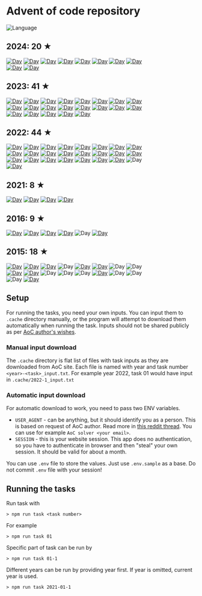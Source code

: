 # Advent of code repository

![Language](https://badgen.net/badge/Language/TypeScript/blue)

<!-- stars -->

## 2024: 20 ★

[![Day](https://badgen.net/badge/01/%E2%98%85%E2%98%85/green)](src/2024/01.ts)
[![Day](https://badgen.net/badge/02/%E2%98%85%E2%98%85/green)](src/2024/02.ts)
[![Day](https://badgen.net/badge/03/%E2%98%85%E2%98%85/green)](src/2024/03.ts)
[![Day](https://badgen.net/badge/04/%E2%98%85%E2%98%85/green)](src/2024/04.ts)
[![Day](https://badgen.net/badge/05/%E2%98%85%E2%98%85/green)](src/2024/05.ts)
[![Day](https://badgen.net/badge/06/%E2%98%85%E2%98%85/green)](src/2024/06.ts)
[![Day](https://badgen.net/badge/07/%E2%98%85%E2%98%85/green)](src/2024/07.ts)
[![Day](https://badgen.net/badge/08/%E2%98%85%E2%98%85/green)](src/2024/08.ts)  
[![Day](https://badgen.net/badge/09/%E2%98%85%E2%98%85/green)](src/2024/09.ts)
[![Day](https://badgen.net/badge/10/%E2%98%85%E2%98%85/green)](src/2024/10.ts)


## 2023: 41 ★

[![Day](https://badgen.net/badge/01/%E2%98%85%E2%98%85/green)](src/2023/01.ts)
[![Day](https://badgen.net/badge/02/%E2%98%85%E2%98%85/green)](src/2023/02.ts)
[![Day](https://badgen.net/badge/03/%E2%98%85%E2%98%85/green)](src/2023/03.ts)
[![Day](https://badgen.net/badge/04/%E2%98%85%E2%98%85/green)](src/2023/04.ts)
[![Day](https://badgen.net/badge/05/%E2%98%85%E2%98%85/green)](src/2023/05.ts)
[![Day](https://badgen.net/badge/06/%E2%98%85%E2%98%85/green)](src/2023/06.ts)
[![Day](https://badgen.net/badge/07/%E2%98%85%E2%98%85/green)](src/2023/07.ts)
[![Day](https://badgen.net/badge/08/%E2%98%85%E2%98%85/green)](src/2023/08.ts)  
[![Day](https://badgen.net/badge/09/%E2%98%85%E2%98%85/green)](src/2023/09.ts)
[![Day](https://badgen.net/badge/10/%E2%98%85%E2%98%85/green)](src/2023/10.ts)
[![Day](https://badgen.net/badge/11/%E2%98%85%E2%98%85/green)](src/2023/11.ts)
[![Day](https://badgen.net/badge/12/%E2%98%85%E2%98%85/green)](src/2023/12.ts)
[![Day](https://badgen.net/badge/13/%E2%98%85%E2%98%85/green)](src/2023/13.ts)
[![Day](https://badgen.net/badge/14/%E2%98%85%E2%98%85/green)](src/2023/14.ts)
[![Day](https://badgen.net/badge/15/%E2%98%85%E2%98%85/green)](src/2023/15.ts)
[![Day](https://badgen.net/badge/16/%E2%98%85%E2%98%85/green)](src/2023/16.ts)  
[![Day](https://badgen.net/badge/17/%E2%98%85%E2%98%85/green)](src/2023/17.ts)
[![Day](https://badgen.net/badge/18/%E2%98%85%E2%98%85/green)](src/2023/18.ts)
[![Day](https://badgen.net/badge/19/%E2%98%85%E2%98%85/green)](src/2023/19.ts)
[![Day](https://badgen.net/badge/20/%E2%98%85%E2%98%85/green)](src/2023/20.ts)
[![Day](https://badgen.net/badge/21/%E2%98%85%E2%98%86/yellow)](src/2023/21.ts)


## 2022: 44 ★

[![Day](https://badgen.net/badge/01/%E2%98%85%E2%98%85/green)](src/2022/01.ts)
[![Day](https://badgen.net/badge/02/%E2%98%85%E2%98%85/green)](src/2022/02.ts)
[![Day](https://badgen.net/badge/03/%E2%98%85%E2%98%85/green)](src/2022/03.ts)
[![Day](https://badgen.net/badge/04/%E2%98%85%E2%98%85/green)](src/2022/04.ts)
[![Day](https://badgen.net/badge/05/%E2%98%85%E2%98%85/green)](src/2022/05.ts)
[![Day](https://badgen.net/badge/06/%E2%98%85%E2%98%85/green)](src/2022/06.ts)
[![Day](https://badgen.net/badge/07/%E2%98%85%E2%98%85/green)](src/2022/07.ts)
[![Day](https://badgen.net/badge/08/%E2%98%85%E2%98%85/green)](src/2022/08.ts)  
[![Day](https://badgen.net/badge/09/%E2%98%85%E2%98%85/green)](src/2022/09.ts)
[![Day](https://badgen.net/badge/10/%E2%98%85%E2%98%85/green)](src/2022/10.ts)
[![Day](https://badgen.net/badge/11/%E2%98%85%E2%98%85/green)](src/2022/11.ts)
[![Day](https://badgen.net/badge/12/%E2%98%85%E2%98%85/green)](src/2022/12.ts)
[![Day](https://badgen.net/badge/13/%E2%98%85%E2%98%85/green)](src/2022/13.ts)
[![Day](https://badgen.net/badge/14/%E2%98%85%E2%98%85/green)](src/2022/14.ts)
[![Day](https://badgen.net/badge/15/%E2%98%85%E2%98%85/green)](src/2022/15.ts)
[![Day](https://badgen.net/badge/16/%E2%98%85%E2%98%86/yellow)](src/2022/16.ts)  
[![Day](https://badgen.net/badge/17/%E2%98%85%E2%98%86/yellow)](src/2022/17.ts)
[![Day](https://badgen.net/badge/18/%E2%98%85%E2%98%85/green)](src/2022/18.ts)
[![Day](https://badgen.net/badge/19/%E2%98%85%E2%98%85/green)](src/2022/19.ts)
[![Day](https://badgen.net/badge/20/%E2%98%85%E2%98%85/green)](src/2022/20.ts)
[![Day](https://badgen.net/badge/21/%E2%98%85%E2%98%85/green)](src/2022/21.ts)
[![Day](https://badgen.net/badge/22/%E2%98%85%E2%98%86/yellow)](src/2022/22.ts)
[![Day](https://badgen.net/badge/23/%E2%98%85%E2%98%85/green)](src/2022/23.ts)
![Day](https://badgen.net/badge/24/%E2%98%86%E2%98%86/gray)  
[![Day](https://badgen.net/badge/25/%E2%98%85%E2%98%86/yellow)](src/2022/25.ts)


## 2021: 8 ★

[![Day](https://badgen.net/badge/01/%E2%98%85%E2%98%85/green)](src/2021/01.ts)
[![Day](https://badgen.net/badge/02/%E2%98%85%E2%98%85/green)](src/2021/02.ts)
[![Day](https://badgen.net/badge/03/%E2%98%85%E2%98%85/green)](src/2021/03.ts)
[![Day](https://badgen.net/badge/04/%E2%98%85%E2%98%85/green)](src/2021/04.ts)


## 2016: 9 ★

[![Day](https://badgen.net/badge/01/%E2%98%85%E2%98%85/green)](src/2016/01.ts)
[![Day](https://badgen.net/badge/02/%E2%98%85%E2%98%85/green)](src/2016/02.ts)
[![Day](https://badgen.net/badge/03/%E2%98%85%E2%98%85/green)](src/2016/03.ts)
[![Day](https://badgen.net/badge/04/%E2%98%85%E2%98%86/yellow)](src/2016/04.ts)
![Day](https://badgen.net/badge/05/%E2%98%86%E2%98%86/gray)
[![Day](https://badgen.net/badge/06/%E2%98%85%E2%98%85/green)](src/2016/06.ts)


## 2015: 18 ★

[![Day](https://badgen.net/badge/01/%E2%98%85%E2%98%85/green)](src/2015/01.ts)
[![Day](https://badgen.net/badge/02/%E2%98%85%E2%98%85/green)](src/2015/02.ts)
[![Day](https://badgen.net/badge/03/%E2%98%85%E2%98%85/green)](src/2015/03.ts)
![Day](https://badgen.net/badge/04/%E2%98%86%E2%98%86/gray)
[![Day](https://badgen.net/badge/05/%E2%98%85%E2%98%85/green)](src/2015/05.ts)
[![Day](https://badgen.net/badge/06/%E2%98%85%E2%98%85/green)](src/2015/06.ts)
![Day](https://badgen.net/badge/07/%E2%98%86%E2%98%86/gray)
![Day](https://badgen.net/badge/08/%E2%98%86%E2%98%86/gray)  
[![Day](https://badgen.net/badge/09/%E2%98%85%E2%98%85/green)](src/2015/09.ts)
[![Day](https://badgen.net/badge/10/%E2%98%85%E2%98%85/green)](src/2015/10.ts)
![Day](https://badgen.net/badge/11/%E2%98%86%E2%98%86/gray)
![Day](https://badgen.net/badge/12/%E2%98%86%E2%98%86/gray)
![Day](https://badgen.net/badge/13/%E2%98%86%E2%98%86/gray)
[![Day](https://badgen.net/badge/14/%E2%98%85%E2%98%85/green)](src/2015/14.ts)
![Day](https://badgen.net/badge/15/%E2%98%86%E2%98%86/gray)
![Day](https://badgen.net/badge/16/%E2%98%86%E2%98%86/gray)  
![Day](https://badgen.net/badge/17/%E2%98%86%E2%98%86/gray)
[![Day](https://badgen.net/badge/18/%E2%98%85%E2%98%85/green)](src/2015/18.ts)


<!-- /stars -->

## Setup

For running the tasks, you need your own inputs. You can input them to `.cache` directory manually, or the program will attempt to download them automatically when running the task. Inputs should not be shared publicly as per [AoC author's wishes](https://mobile.twitter.com/ericwastl/status/1465805354214830081).

### Manual input download

The `.cache` directory is flat list of files with task inputs as they are downloaded from AoC site. Each file is named with year and task number `<year>-<task>_input.txt`. For example year 2022, task 01 would have input in `.cache/2022-1_input.txt`

### Automatic input download

For automatic download to work, you need to pass two ENV variables.

- `USER_AGENT` - can be anything, but it should identify you as a person. This is based on request of AoC author. Read more in [this reddit thread](https://www.reddit.com/r/adventofcode/comments/z9dhtd/please_include_your_contact_info_in_the_useragent/). You can use for example `AoC solver <your email>`.
- `SESSION` - this is your website session. This app does no authentication, so you have to authenticate in browser and then "steal" your own session. It should be valid for about a month.

You can use `.env` file to store the values. Just use `.env.sample` as a base. Do not commit `.env` file with your session!

## Running the tasks

Run task with

```
> npm run task <task number>
```

For example

```
> npm run task 01
```

Specific part of task can be run by

```
> npm run task 01-1
```

Different years can be run by providing year first. If year is omitted, current year is used.

```
> npm run task 2021-01-1
```
